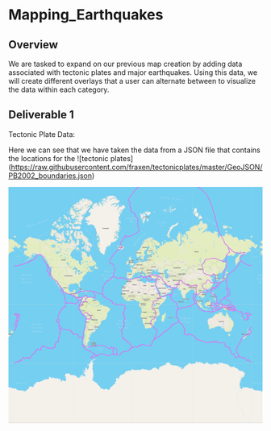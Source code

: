 # Mapping_Earthquakes

## Overview
We are tasked to expand on our previous map creation by adding data associated with tectonic plates and major earthquakes. Using this data, we will create different overlays that a user can alternate between to visualize the data within each category.

## Deliverable 1 
Tectonic Plate Data:

Here we can see that we have taken the data from a JSON file that contains the locations for the ![tectonic plates] (https://raw.githubusercontent.com/fraxen/tectonicplates/master/GeoJSON/PB2002_boundaries.json)

![](https://github.com/mooshak21/Mapping_Earthquakes/blob/main/Earthquake_Challenge/Resources/Tectonic.png)

